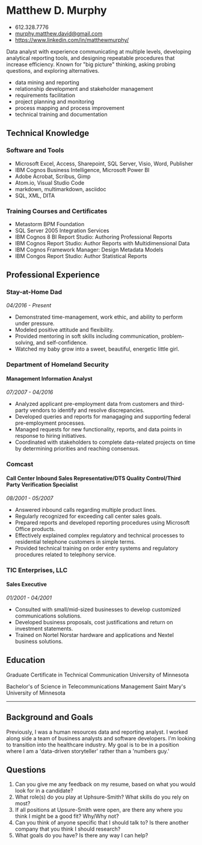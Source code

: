 # Matthew D. Murphy
 * 612.328.7776
 * murphy.matthew.david@gmail.com
 * https://www.linkedin.com/in/matthewmurphy/

Data analyst with experience communicating at multiple levels, developing analytical reporting tools, and designing repeatable procedures that increase efficiency. Known for "big picture" thinking, asking probing questions, and exploring alternatives.
* data mining and reporting
* relationship development and stakeholder management
* requirements facilitation
* project planning and monitoring
* process mapping and process improvement
* technical training and documentation

## Technical Knowledge

### Software and Tools
* Microsoft Excel, Access, Sharepoint, SQL Server, Visio, Word, Publisher
* IBM Cognos Business Intelligence, Microsoft Power BI
* Adobe Acrobat, Scribus, Gimp
* Atom.io, Visual Studio Code
* markdown, multimarkdown, asciidoc
* SQL, XML, DITA

### Training Courses and Certificates
* Metastorm BPM Foundation
* SQL Server 2005 Integration Services
* IBM Cognos 8 BI Report Studio: Authoring Professional Reports
* IBM Cognos Report Studio: Author Reports with Multidimensional Data 
* IBM Cognos Framework Manager: Design Metadata Models 
* IBM Congos Report Studio: Author Statistical Reports


## Professional Experience

### Stay-at-Home Dad
_04/2016 - Present_

* Demonstrated time-management, work ethic, and ability to perform under pressure.
* Modeled positive attitude and flexibility.
* Provided mentoring in soft skills including communication, problem-solving, and self-confidence.
* Watched my baby grow into a sweet, beautiful, energetic little girl.



### Department of Homeland Security
#### Management Information Analyst

_07/2007 - 04/2016_
* Analyzed applicant pre-employment data from customers and third-party vendors to identify and resolve discrepancies.
* Developed queries and reports for managaging and supporting federal pre-employment processes. 
* Managed requests for new functionality, reports, and data points in response to hiring initiatives. 
* Coordinated with stakeholders to complete data-related projects on time by determining priorities and reaching consensus.
 
### Comcast
#### Call Center Inbound Sales Representative/DTS Quality Control/Third Party Verification Specialist

_08/2001 - 05/2007_
* Answered inbound calls regarding multiple product lines.
* Regularly recognized for exceeding call center sales goals.  
* Prepared reports and developed reporting procedures using Microsoft Office products.
* Effectively explained complex regulatory and technical processes to residential telephone customers in simple terms.
* Provided technical training on order entry systems and regulatory procedures related to telephony service.

### TIC Enterprises, LLC
#### Sales Executive

_01/2001 - 04/2001_
* Consulted with small/mid-sized businesses to develop customized communications solutions.
* Developed business proposals, cost justifications and return on investment statements.
* Trained on Nortel Norstar hardware and applications and Nextel business solutions.

## Education
Graduate Certificate in Technical Communication
University of Minnesota

Bachelor's of Science in Telecommunications Management
Saint Mary's University of Minnesota

---

## Background and Goals

Previously, I was a human resources data and reporting analyst. I worked along side a team of business analysts and software developers. I'm looking to transition into the healthcare industry. My goal is to be in a position where I am a 'data-driven storyteller' rather than a 'numbers guy.'

## Questions

1. Can you give me any feedback on my resume, based on what you would look for in a candidate?
2. What role(s) do you play at Uphsure-Smith? What skills do you rely on most?
3. If all positions at Upsure-Smith were open, are there any where you think I might be a good fit? Why/Why not?
4. Can you think of anyone specific that I should talk to? Is there another company that you think I should research?
5. What goals do you have? Is there any way I can help?
